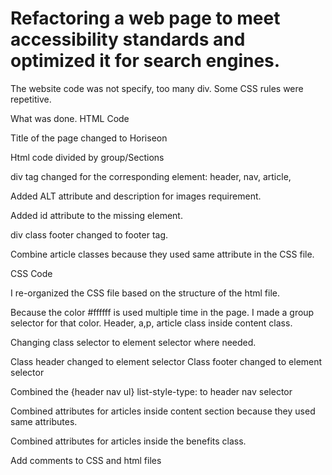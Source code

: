 # Refactoring a web page to meet accessibility standards and optimized it for search engines.

The website code was not specify, too many div.
Some CSS rules were repetitive.

What was done.
HTML Code

Title of the page changed to Horiseon

Html code divided by group/Sections

div tag changed for the corresponding element: header, nav, article,

Added ALT attribute and description for images requirement.

Added id attribute to the missing element.

div class footer changed to footer tag.

Combine article classes because they used same attribute in the CSS file.   


CSS Code

I re-organized the CSS file based on the structure of the html file.

Because the color #ffffff is used multiple time in the page.  I made a group selector for that color. Header, a,p, article class inside content class. 

Changing class selector to element selector where needed.

Class header changed to element selector
Class footer changed to element selector

Combined the {header nav ul} list-style-type: to header nav selector

Combined attributes for articles inside content section because they used same attributes.

Combined attributes for articles inside the benefits class.

Add comments to CSS and html files


